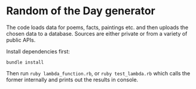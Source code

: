 # Random of the Day generator

The code loads data for poems, facts, paintings etc. and then uploads the chosen data to a database. Sources are either private or from a variety of public APIs.

Install dependencies first:
```
bundle install
```

Then run `ruby lambda_function.rb`, or `ruby test_lambda.rb` which calls the former internally and prints out the results in console.